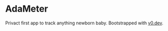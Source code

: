 # AdaMeter

Privact first app to track anything newborn baby. Bootstrapped with
[v0.dev](https://v0.dev/chat/breastfeeding-timer-app-vx0p8JZpkwr).



